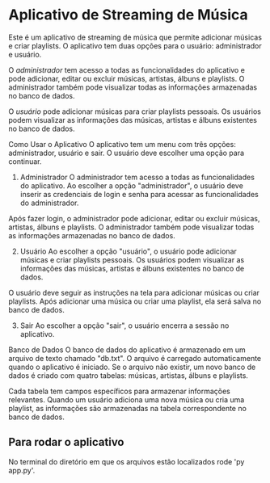 # Aplicativo de Streaming de Música

Este é um aplicativo de streaming de música que permite adicionar músicas e criar playlists. O aplicativo tem duas opções para o usuário: administrador e usuário.

O *administrador* tem acesso a todas as funcionalidades do aplicativo e pode adicionar, editar ou excluir músicas, artistas, álbuns e playlists. O administrador também pode visualizar todas as informações armazenadas no banco de dados.

O *usuário* pode adicionar músicas para criar playlists pessoais. Os usuários podem visualizar as informações das músicas, artistas e álbuns existentes no banco de dados.

Como Usar o Aplicativo
O aplicativo tem um menu com três opções: administrador, usuário e sair. O usuário deve escolher uma opção para continuar.

1. Administrador
O administrador tem acesso a todas as funcionalidades do aplicativo. Ao escolher a opção "administrador", o usuário deve inserir as credenciais de login e senha para acessar as funcionalidades do administrador.

Após fazer login, o administrador pode adicionar, editar ou excluir músicas, artistas, álbuns e playlists. O administrador também pode visualizar todas as informações armazenadas no banco de dados.

2. Usuário
Ao escolher a opção "usuário", o usuário pode adicionar músicas e criar playlists pessoais. Os usuários podem visualizar as informações das músicas, artistas e álbuns existentes no banco de dados.

O usuário deve seguir as instruções na tela para adicionar músicas ou criar playlists. Após adicionar uma música ou criar uma playlist, ela será salva no banco de dados.

3. Sair
Ao escolher a opção "sair", o usuário encerra a sessão no aplicativo.

Banco de Dados
O banco de dados do aplicativo é armazenado em um arquivo de texto chamado "db.txt". O arquivo é carregado automaticamente quando o aplicativo é iniciado. Se o arquivo não existir, um novo banco de dados é criado com quatro tabelas: músicas, artistas, álbuns e playlists.

Cada tabela tem campos específicos para armazenar informações relevantes. Quando um usuário adiciona uma nova música ou cria uma playlist, as informações são armazenadas na tabela correspondente no banco de dados.

## Para rodar o aplicativo

No terminal do diretório em que os arquivos estão localizados rode 'py app.py'.